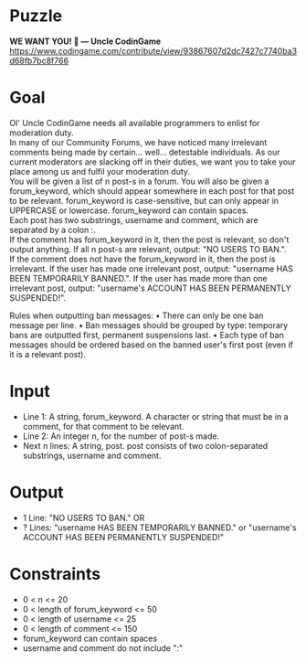 # Puzzle
**WE WANT YOU! 🫵 — Uncle CodinGame** https://www.codingame.com/contribute/view/93867607d2dc7427c7740ba3d68fb7bc8f766

# Goal
Ol' Uncle CodinGame needs all available programmers to enlist for moderation duty.  
In many of our Community Forums, we have noticed many irrelevant comments being made by certain... well... detestable individuals. As our current moderators are slacking off in their duties, we want you to take your place among us and fulfil your moderation duty.  
You will be given a list of n post-s in a forum. You will also be given a forum_keyword, which should appear somewhere in each post for that post to be relevant. forum_keyword is case-sensitive, but can only appear in UPPERCASE or lowercase. forum_keyword can contain spaces.  
Each post has two substrings, username and comment, which are separated by a colon :.  
If the comment has forum_keyword in it, then the post is relevant, so don't output anything. If all n post-s are relevant, output: "NO USERS TO BAN.".  
If the comment does not have the forum_keyword in it, then the post is irrelevant. If the user has made one irrelevant post, output: "username HAS BEEN TEMPORARILY BANNED.". If the user has made more than one irrelevant post, output: "username's ACCOUNT HAS BEEN PERMANENTLY SUSPENDED!".

Rules when outputting ban messages:
• There can only be one ban message per line.
• Ban messages should be grouped by type: temporary bans are outputted first, permanent suspensions last.
• Each type of ban messages should be ordered based on the banned user's first post (even if it is a relevant post).

# Input
* Line 1: A string, forum_keyword. A character or string that must be in a comment, for that comment to be relevant.
* Line 2: An integer n, for the number of post-s made.
* Next n lines: A string, post. post consists of two colon-separated substrings, username and comment.

# Output
* 1 Line: "NO USERS TO BAN."
OR
* ? Lines: "username HAS BEEN TEMPORARILY BANNED." or "username's ACCOUNT HAS BEEN PERMANENTLY SUSPENDED!"

# Constraints
* 0 < n <= 20
* 0 < length of forum_keyword <= 50
* 0 < length of username <= 25
* 0 < length of comment <= 150
* forum_keyword can contain spaces
* username and comment do not include ":"
